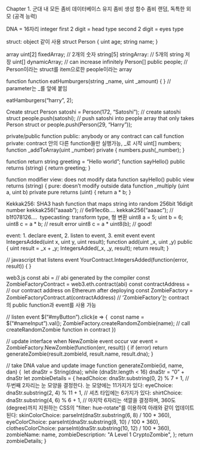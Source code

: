 Chapter 1.
군대 내 모든 좀비 데이터베이스 유지
좀비 생성 함수
좀비 랜덤, 독특한 외모
(공격 능력)

DNA = 16자리 integer
first 2 digit = head type
second 2 digit = eyes type

struct: object 같이 사용
struct Person {
	uint age;
	string name;
}

array
uint[2] fixedArray;  // 2개의 숫자
string[5] stringArray:  // 5개의 string 저장
uint[] dynamicArray;  // can increase infinitely
Person[] public people;  // Person이라는 struct를 item으로한 people이라는 array

function
function eatHumburgers(string _name, uint _amount) {
}  // parameter는 _를 앞에 붙임

eatHamburgers(“harry”, 2);

Create struct
Person satoshi = Person(172, “Satoshi”);  // create satoshi struct
people.push(satoshi);  // push satoshi into people array that only takes Person struct
or
people.push(Person(29, “Harry”));

private/public function
public: anybody or any contract can call function
private: contract 안의 다른 function들만 실행가능, _로 시작
uint[] numbers;
function _addToArray(uint _number) private {
	numbers.push(_number);
}

function return
string greeting = “Hello world”;
function sayHello() public returns (string) {
	return greeting;
}

function modifier
view: does not modify data
function sayHello() public view returns (string) {
pure: doesn’t modify outside data
function _multiply (uint a, uint b) private pure returns (uint) {
	return a * b;
}

Kekkak256: SHA3 hash function that maps string into random 256bit 16digit number
kekkak256(“aaaab”);  // 6e91ec6b….
kekkak256(“aaaac”);  // b1f078126…. 
typecasting: transform type, 형 변환
uint8 a = 5;
uint b = 6;
uint8 c = a * b;  // result error
uint8 c = a * uint8(b);  // good!

event: 1. declare event, 2. listen to event, 3. emit event
event IntegersAdded(uint x, uint y, uint result);
function add(uint _x, uint _y) public {
	uint result = _x + _y;
	IntegersAdded(_x, _y, result);
	return result;
}

// javascript that listens event
YourContract.IntegersAdded(function(error, result)) {
}

web3.js
const abi = // abi generated by the compiler
const ZombieFactoryContract = web3.eth.contract(abi)
const contractAddress = // our contract address on Ethereum after deploying
const ZombieFactory = ZombieFactoryContract.at(contractAddress)
// ‘ZombieFactory’는 contract 의 public function과 event를 사용 가능

// listen event
$(“#myButton”).click(e => { 	const name = $(“#nameInput”).val();
	ZombieFactory.createRandomZombie(name); // call createRandomZombie function in contract
})

// update interface when NewZombie event occur
var event = ZombieFactory.NewZombie(function(err, result)) {
	if (error) return
	generateZombie(result.zombieId, result.name, result.dna);
}

// take DNA value and update image
function generateZombie(id, name, dan) { 	let dnaStr = String(dna);
	while (dnaStr.length < 16)
		dnaStr = “0” + dnaStr
	let zombieDetails = {
		headChoice: dnaStr.substring(0, 2) % 7 + 1,
		// 두번째 2자리는 눈 모양을 결정한다. 눈 모양에는 11가지가 있다:
		eyeChoice: dnaStr.substring(2, 4) % 11 + 1,
		// 셔츠 타입에는 6가지가 있다:
		shirtChoice: dnaStr.substring(4, 6) % 6 + 1,
		// 마지막 6자리는 색깔을 결정하며, 360도(degree)까지 지원하는 CSS의 "filter: hue-rotate"를 이용하여 아래와 같이 업데이트된다:
		skinColorChoice: parseInt(dnaStr.substring(6, 8) / 100 * 360),
		eyeColorChoice: parseInt(dnaStr.substring(8, 10) / 100 * 360),
		clothesColorChoice: parseInt(dnaStr.substring(10, 12) / 100 * 360),
		zombieName: name,
		zombieDescription: "A Level 1 CryptoZombie",
	};
	return zombieDetails;
}